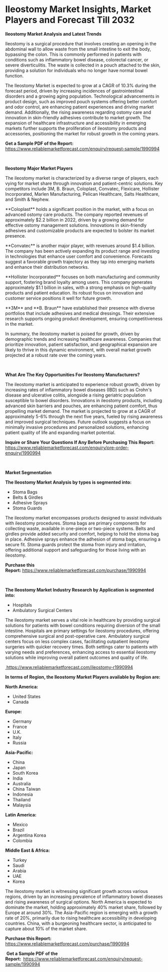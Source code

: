<p><h1>Ileostomy Market Insights, Market Players and Forecast Till 2032</h1></p><p><strong>Ileostomy Market Analysis and Latest Trends</strong></p>
<p><p>Ileostomy is a surgical procedure that involves creating an opening in the abdominal wall to allow waste from the small intestine to exit the body, bypassing the colon. This is commonly performed in patients with conditions such as inflammatory bowel disease, colorectal cancer, or severe diverticulitis. The waste is collected in a pouch attached to the skin, providing a solution for individuals who no longer have normal bowel function.</p><p>The Ileostomy Market is expected to grow at a CAGR of 10.3% during the forecast period, driven by increasing incidences of gastrointestinal disorders and a growing aging population. Technological advancements in product design, such as improved pouch systems offering better comfort and odor control, are enhancing patient experiences and driving market demand. Additionally, the rising awareness regarding ostomy care and innovation in skin-friendly adhesives contribute to market growth. The expansion of healthcare infrastructure and accessibility in emerging markets further supports the proliferation of ileostomy products and accessories, positioning the market for robust growth in the coming years.</p></p>
<p><strong>Get a Sample PDF of the Report:&nbsp;</strong> <a href="https://www.reliablemarketforecast.com/enquiry/request-sample/1990994?utm_campaign=1893&utm_medium=2&utm_source=Github&utm_content=ia&utm_term=13042025&utm_id=ileostomy">https://www.reliablemarketforecast.com/enquiry/request-sample/1990994</a></p>
<p>&nbsp;</p>
<p><strong>Ileostomy Major Market Players</strong></p>
<p><p>The ileostomy market is characterized by a diverse range of players, each vying for market share through innovation and patient-centric solutions. Key competitors include 3M, B. Braun, Coloplast, Convatec, Flexicare, Hollister Incorporated, Marlen Manufacturing, Pelican Healthcare, Salts Healthcare, and Smith & Nephew.</p><p>**Coloplast** holds a significant position in the market, with a focus on advanced ostomy care products. The company reported revenues of approximately $2.2 billion in 2022, driven by a growing demand for effective ostomy management solutions. Innovations in skin-friendly adhesives and customizable products are expected to bolster its market presence.</p><p>**Convatec** is another major player, with revenues around $1.4 billion. The company has been actively expanding its product range and investing in technologies that enhance user comfort and convenience. Forecasts suggest a favorable growth trajectory as they tap into emerging markets and enhance their distribution networks.</p><p>**Hollister Incorporated** focuses on both manufacturing and community support, fostering brand loyalty among users. This company generates approximately $1.1 billion in sales, with a strong emphasis on high-quality products and patient education. Its robust focus on innovation and customer service positions it well for future growth.</p><p>**3M** and **B. Braun** have established their presence with diverse portfolios that include adhesives and medical dressings. Their extensive research supports ongoing product development, ensuring competitiveness in the market.</p><p>In summary, the ileostomy market is poised for growth, driven by demographic trends and increasing healthcare awareness. Companies that prioritize innovation, patient satisfaction, and geographical expansion are likely to thrive in this dynamic environment, with overall market growth projected at a robust rate over the coming years.</p></p>
<p>&nbsp;</p>
<p><strong>What Are The Key Opportunities For Ileostomy Manufacturers?</strong></p>
<p><p>The ileostomy market is anticipated to experience robust growth, driven by increasing rates of inflammatory bowel diseases (IBD) such as Crohn's disease and ulcerative colitis, alongside a rising geriatric population susceptible to bowel disorders. Innovations in ileostomy products, including advanced skin barriers and pouches, are enhancing patient comfort, thus propelling market demand. The market is projected to grow at a CAGR of approximately 5-6% through the next five years, fueled by rising awareness and improved surgical techniques. Future outlook suggests a focus on minimally invasive procedures and personalized solutions, enhancing patient quality of life and expanding market potential.</p></p>
<p><strong>Inquire or Share Your Questions If Any Before Purchasing This Report:</strong> <a href="https://www.reliablemarketforecast.com/enquiry/pre-order-enquiry/1990994?utm_campaign=1893&utm_medium=2&utm_source=Github&utm_content=ia&utm_term=13042025&utm_id=ileostomy">https://www.reliablemarketforecast.com/enquiry/pre-order-enquiry/1990994</a></p>
<p>&nbsp;</p>
<p><strong>Market Segmentation</strong></p>
<p><strong>The Ileostomy Market Analysis by types is segmented into:</strong></p>
<p><ul><li>Stoma Bags</li><li>Belts & Girdles</li><li>Adhesive Sprays</li><li>Stoma Guards</li></ul></p>
<p><p>The ileostomy market encompasses products designed to assist individuals with ileostomy procedures. Stoma bags are primary components for collecting waste, available in one-piece or two-piece systems. Belts and girdles provide added security and comfort, helping to hold the stoma bag in place. Adhesive sprays enhance the adhesion of stoma bags, ensuring a secure fit. Stoma guards protect the stoma from injury and irritation, offering additional support and safeguarding for those living with an ileostomy.</p></p>
<p><strong>Purchase this Report:&nbsp;</strong><a href="https://www.reliablemarketforecast.com/purchase/1990994?utm_campaign=1893&utm_medium=2&utm_source=Github&utm_content=ia&utm_term=13042025&utm_id=ileostomy">https://www.reliablemarketforecast.com/purchase/1990994</a></p>
<p>&nbsp;</p>
<p><strong>The Ileostomy Market Industry Research by Application is segmented into:</strong></p>
<p><ul><li>Hospitals</li><li>Ambulatory Surgical Centers</li></ul></p>
<p><p>The ileostomy market serves a vital role in healthcare by providing surgical solutions for patients with bowel conditions requiring diversion of the small intestine. Hospitals are primary settings for ileostomy procedures, offering comprehensive surgical and post-operative care. Ambulatory surgical centers focus on less complex cases, facilitating outpatient ileostomy surgeries with quicker recovery times. Both settings cater to patients with varying needs and preferences, enhancing access to essential ileostomy solutions while improving overall patient outcomes and quality of life.</p></p>
<p><a href="https://www.reliablemarketforecast.com/ileostomy-r1990994?utm_campaign=1893&utm_medium=2&utm_source=Github&utm_content=ia&utm_term=13042025&utm_id=ileostomy">&nbsp;https://www.reliablemarketforecast.com/ileostomy-r1990994</a></p>
<p><strong>In terms of Region, the Ileostomy Market Players available by Region are:</strong></p>
<p>
    <p> <strong> North America: </strong>
        <ul>
            <li>United States</li>
            <li>Canada</li>
        </ul>
        </p> 
    <p> <strong> Europe: </strong>
        <ul>
            <li>Germany</li>
            <li>France</li>
            <li>U.K.</li>
            <li>Italy</li>
            <li>Russia</li>
        </ul>
        </p> 
    <p> <strong> Asia-Pacific: </strong>
        <ul>
            <li>China</li>
            <li>Japan</li>
            <li>South Korea</li>
            <li>India</li>
            <li>Australia</li>
            <li>China Taiwan</li>
            <li>Indonesia</li>
            <li>Thailand</li>
            <li>Malaysia</li>
        </ul>
        </p> 
    <p> <strong> Latin America: </strong>
        <ul>
            <li>Mexico</li>
            <li>Brazil</li>
            <li>Argentina Korea</li>
            <li>Colombia</li>
        </ul>
        </p> 
    <p> <strong> Middle East & Africa: </strong>
        <ul>
            <li>Turkey</li>
            <li>Saudi</li>
            <li>Arabia</li>
            <li>UAE</li>
            <li>Korea</li>
        </ul>
    </p>
    </p>
<p><p>The ileostomy market is witnessing significant growth across various regions, driven by an increasing prevalence of inflammatory bowel diseases and rising awareness of surgical options. North America is expected to dominate the market, holding approximately 40% market share, followed by Europe at around 30%. The Asia-Pacific region is emerging with a growth rate of 20%, primarily due to rising healthcare accessibility in developing countries. China, with a burgeoning healthcare sector, is anticipated to capture about 10% of the market share.</p></p>
<p><strong>Purchase this Report: </strong><a href="https://www.reliablemarketforecast.com/purchase/1990994?utm_campaign=1893&utm_medium=2&utm_source=Github&utm_content=ia&utm_term=13042025&utm_id=ileostomy">https://www.reliablemarketforecast.com/purchase/1990994</a></p>
<p>&nbsp;<strong>Get a Sample PDF of the Report:&nbsp;&nbsp;</strong><a href="https://www.reliablemarketforecast.com/enquiry/request-sample/1990994?utm_campaign=1893&utm_medium=2&utm_source=Github&utm_content=ia&utm_term=13042025&utm_id=ileostomy">https://www.reliablemarketforecast.com/enquiry/request-sample/1990994</a></p>
<p><strong></strong></p>
<p><p></p><p></p><p></p></p>